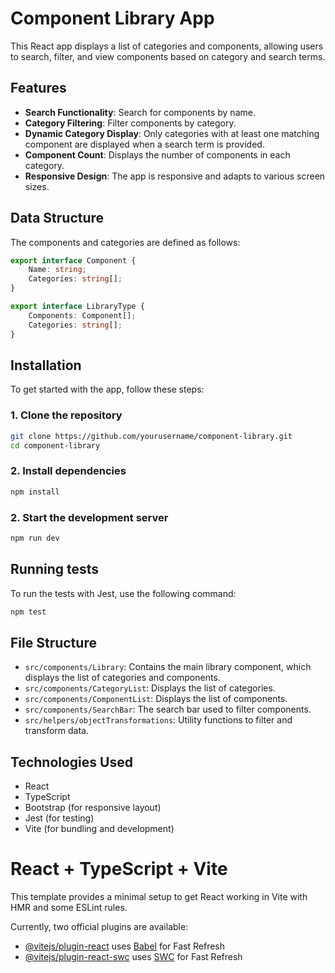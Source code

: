 # Component Library App

This React app displays a list of categories and components, allowing users to search, filter, and view components based on category and search terms. 

## Features
- **Search Functionality**: Search for components by name.
- **Category Filtering**: Filter components by category.
- **Dynamic Category Display**: Only categories with at least one matching component are displayed when a search term is provided.
- **Component Count**: Displays the number of components in each category.
- **Responsive Design**: The app is responsive and adapts to various screen sizes.

## Data Structure

The components and categories are defined as follows:

```typescript
export interface Component {
    Name: string;
    Categories: string[];
}

export interface LibraryType {
    Components: Component[];
    Categories: string[];
}
```
## Installation

To get started with the app, follow these steps:

### 1. Clone the repository

```bash
git clone https://github.com/yourusername/component-library.git
cd component-library
```
### 2. Install dependencies

```bash
npm install
```

### 2. Start the development server

```bash
npm run dev
```

## Running tests
To run the tests with Jest, use the following command:
```bash
npm test
```

## File Structure
- `src/components/Library`: Contains the main library component, which displays the list of categories and components.
- `src/components/CategoryList`: Displays the list of categories.
- `src/components/ComponentList`: Displays the list of components.
- `src/components/SearchBar`: The search bar used to filter components.
- `src/helpers/objectTransformations`: Utility functions to filter and transform data.

## Technologies Used

- React
- TypeScript
- Bootstrap (for responsive layout)
- Jest (for testing)
- Vite (for bundling and development)

# React + TypeScript + Vite

This template provides a minimal setup to get React working in Vite with HMR and some ESLint rules.

Currently, two official plugins are available:

- [@vitejs/plugin-react](https://github.com/vitejs/vite-plugin-react/blob/main/packages/plugin-react/README.md) uses [Babel](https://babeljs.io/) for Fast Refresh
- [@vitejs/plugin-react-swc](https://github.com/vitejs/vite-plugin-react-swc) uses [SWC](https://swc.rs/) for Fast Refresh

